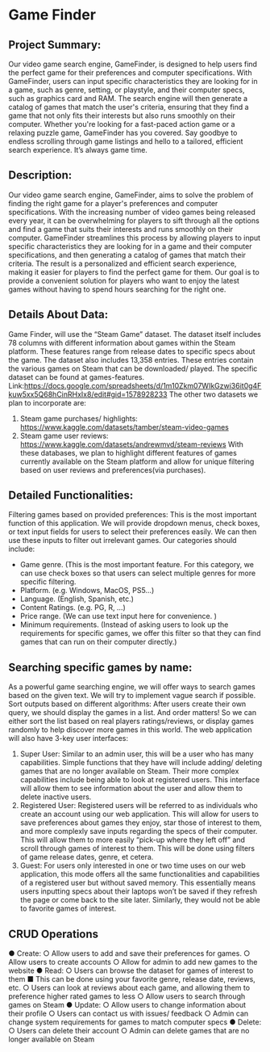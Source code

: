 # Game Finder

## Project Summary:
Our video game search engine, GameFinder, is designed to help users find the perfect game for
their preferences and computer specifications. With GameFinder, users can input specific
characteristics they are looking for in a game, such as genre, setting, or playstyle, and their
computer specs, such as graphics card and RAM. The search engine will then generate a catalog
of games that match the user's criteria, ensuring that they find a game that not only fits their
interests but also runs smoothly on their computer. Whether you're looking for a fast-paced
action game or a relaxing puzzle game, GameFinder has you covered. Say goodbye to endless
scrolling through game listings and hello to a tailored, efficient search experience. It’s always
game time.
## Description:
Our video game search engine, GameFinder, aims to solve the problem of finding the right game
for a player's preferences and computer specifications. With the increasing number of video
games being released every year, it can be overwhelming for players to sift through all the
options and find a game that suits their interests and runs smoothly on their computer.
GameFinder streamlines this process by allowing players to input specific characteristics they are
looking for in a game and their computer specifications, and then generating a catalog of games
that match their criteria. The result is a personalized and efficient search experience, making it
easier for players to find the perfect game for them. Our goal is to provide a convenient solution
for players who want to enjoy the latest games without having to spend hours searching for the
right one.
## Details About Data:
Game Finder, will use the “Steam Game” dataset. The dataset itself includes 78 columns with
different information about games within the Steam platform. These features range from release
dates to specific specs about the game. The dataset also includes 13,358 entries. These entries
contain the various games on Steam that can be downloaded/ played.
The specific dataset can be found at games-features.
Link:https://docs.google.com/spreadsheets/d/1m10Zkm07WIkGzwi36it0g4Fkuw5xx5Q68hCinRHxIx8/edit#gid=1578928233
The other two datasets we plan to incorporate are:
1. Steam game purchases/ highlights:
https://www.kaggle.com/datasets/tamber/steam-video-games
2. Steam game user reviews: https://www.kaggle.com/datasets/andrewmvd/steam-reviews
With these databases, we plan to highlight different features of games currently available on the
Steam platform and allow for unique filtering based on user reviews and preferences(via
purchases).
## Detailed Functionalities:
Filtering games based on provided preferences:
This is the most important function of this application. We will provide dropdown menus, check
boxes, or text input fields for users to select their preferences easily. We can then use these inputs
to filter out irrelevant games.
Our categories should include:
- Game genre. (This is the most important feature. For this category, we can use check
boxes so that users can select multiple genres for more specific filtering.
- Platform. (e.g. Windows, MacOS, PS5…)
- Language. (English, Spanish, etc.)
- Content Ratings. (e.g. PG, R, …)
- Price range. (We can use text input here for convenience. )
- Minimum requirements. (Instead of asking users to look up the requirements for
specific games, we offer this filter so that they can find games that can run on their
computer directly.)
## Searching specific games by name:
As a powerful game searching engine, we will offer ways to search games based on the given
text. We will try to implement vague search if possible.
Sort outputs based on different algorithms:
After users create their own query, we should display the games in a list. And order matters! So
we can either sort the list based on real players ratings/reviews, or display games randomly to
help discover more games in this world.
The web application will also have 3-key user interfaces:
1. Super User: Similar to an admin user, this will be a user who has many capabilities.
Simple functions that they have will include adding/ deleting games that are no longer
available on Steam. Their more complex capabilities include being able to look at
registered users. This interface will allow them to see information about the user and
allow them to delete inactive users.
2. Registered User: Registered users will be referred to as individuals who create an
account using our web application. This will allow for users to save preferences about
games they enjoy, star those of interest to them, and more complexly save inputs
regarding the specs of their computer. This will allow them to more easily “pick-up
where they left off” and scroll through games of interest to them. This will be done using
filters of game release dates, genre, et cetera.
3. Guest: For users only interested in one or two time uses on our web application, this
mode offers all the same functionalities and capabilities of a registered user but without
saved memory. This essentially means users inputting specs about their laptops won’t be
saved if they refresh the page or come back to the site later. Similarly, they would not be
able to favorite games of interest.
## CRUD Operations
● Create:
○ Allow users to add and save their preferences for games.
○ Allow users to create accounts
○ Allow for admin to add new games to the website
● Read:
○ Users can browse the dataset for games of interest to them
■ This can be done using your favorite genre, release date, reviews, etc.
○ Users can look at reviews about each game, and allowing them to preference
higher rated games to less
○ Allow users to search through games on Steam
● Update:
○ Allow users to change information about their profile
○ Users can contact us with issues/ feedback
○ Admin can change system requirements for games to match computer specs
● Delete:
○ Users can delete their account
○ Admin can delete games that are no longer available on Steam
